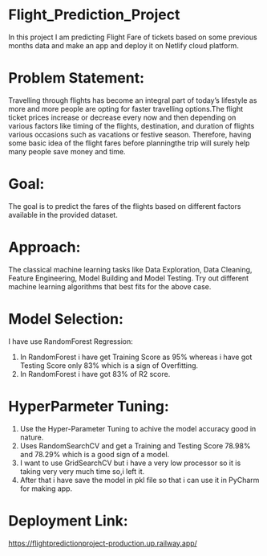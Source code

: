 # Flight_Prediction_Project
In this project I am predicting Flight Fare of tickets based on some previous months data and make an app and deploy it on Netlify cloud platform. 
# Problem Statement:
Travelling through flights has become an integral part of today’s lifestyle as more and more people are opting for faster travelling options.The flight ticket prices increase or decrease every now and then depending on various factors like timing of the flights, destination, and duration of flights various occasions such as vacations or festive season. Therefore, having some basic idea of the flight fares before planningthe trip will surely help many people save money and time.
# Goal:
The goal is to predict the fares of the flights based on different factors available in the provided dataset.
# Approach:
The classical machine learning tasks like Data Exploration, Data Cleaning, Feature Engineering, Model Building and Model Testing. Try out different machine learning algorithms that best fits for the above case.
# Model Selection:
I have use RandomForest Regression:
 1) In RandomForest i have get Training Score as 95% whereas i have got Testing Score only 83% which is a sign of Overfitting.
 2) In RandomForest i have got 83% of R2 score.
# HyperParmeter Tuning:
  1) Use the Hyper-Parameter Tuning to achive the model accuracy good in nature.
  2) Uses RandomSearchCV and get a Training and Testing Score 78.98% and 78.29% which is a good sign of a model.
  3) I want to use GridSearchCV but i have a very low processor so it is taking very very much time so,i left it.
  4) After that i have save the model in pkl file so that i can use it in PyCharm for making app.
# Deployment Link:
https://flightpredictionproject-production.up.railway.app/
